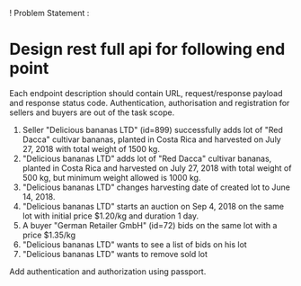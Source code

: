 ! Problem Statement :
# Design rest full api for following end point


Each endpoint description should contain URL, request/response payload and response status code.
Authentication, authorisation and registration for sellers and buyers are out of the task scope.

1) Seller "Delicious bananas LTD" (id=899) successfully adds lot of "Red Dacca" cultivar bananas, planted in Costa Rica and harvested on July 27, 2018 with total weight of 1500 kg.
2) "Delicious bananas LTD" adds lot of "Red Dacca" cultivar bananas, planted in Costa Rica and harvested on July 27, 2018 with total weight of 500 kg, but minimum weight allowed is 1000 kg.
3) "Delicious bananas LTD" changes harvesting date of created lot to June 14, 2018.
4) "Delicious bananas LTD" starts an auction on Sep 4, 2018 on the same lot with initial price $1.20/kg and duration 1 day.
5) A buyer "German Retailer GmbH" (id=72) bids on the same lot with a price $1.35/kg
6) "Delicious bananas LTD" wants to see a list of bids on his lot
7) "Delicious bananas LTD" wants to remove sold lot

Add authentication and authorization using passport.
